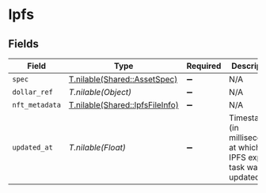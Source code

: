# Ipfs


## Fields

| Field                                                                  | Type                                                                   | Required                                                               | Description                                                            | Example                                                                |
| ---------------------------------------------------------------------- | ---------------------------------------------------------------------- | ---------------------------------------------------------------------- | ---------------------------------------------------------------------- | ---------------------------------------------------------------------- |
| `spec`                                                                 | [T.nilable(Shared::AssetSpec)](../../models/shared/assetspec.md)       | :heavy_minus_sign:                                                     | N/A                                                                    |                                                                        |
| `dollar_ref`                                                           | *T.nilable(Object)*                                                    | :heavy_minus_sign:                                                     | N/A                                                                    |                                                                        |
| `nft_metadata`                                                         | [T.nilable(Shared::IpfsFileInfo)](../../models/shared/ipfsfileinfo.md) | :heavy_minus_sign:                                                     | N/A                                                                    |                                                                        |
| `updated_at`                                                           | *T.nilable(Float)*                                                     | :heavy_minus_sign:                                                     | Timestamp (in milliseconds) at which IPFS export task was<br/>updated<br/> | 1587667174725                                                          |